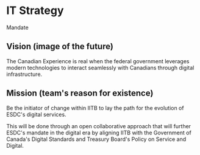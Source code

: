 # IT Strategy

Mandate



## Vision (image of the future)

The Canadian Experience is real when the federal government leverages modern technologies to interact seamlessly with Canadians through digital infrastructure.



## Mission (team's reason for existence)

Be the initiator of change within IITB to lay the path for the evolution of ESDC's digital services.

This will be done through an open collaborative approach that will further ESDC's mandate in the digital era by aligning IITB with the Government of Canada's Digital Standards and Treasury Board's Policy on Service and Digital.
